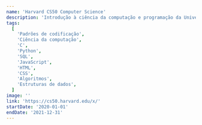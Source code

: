 ```yaml
---
name: 'Harvard CS50 Computer Science'
description: 'Introdução à ciência da computação e programação da Universidade de Harvard, para iniciantes e avançados. Ensina a pensar de forma algorítmica e resolver problemas. Abrange tópicos como algoritmos, estruturas de dados, segurança, engenharia de software e desenvolvimento web. Linguagens: C, Python, SQL, JavaScript, CSS e HTML.'
tags:
  [
    'Padrões de codificação',
    'Ciência da computação',
    'C',
    'Python',
    'SQL',
    'JavaScript',
    'HTML',
    'CSS',
    'Algoritmos',
    'Estruturas de dados',
  ]
image: ''
link: 'https://cs50.harvard.edu/x/'
startDate: '2020-01-01'
endDate: '2021-12-31'
---
```


